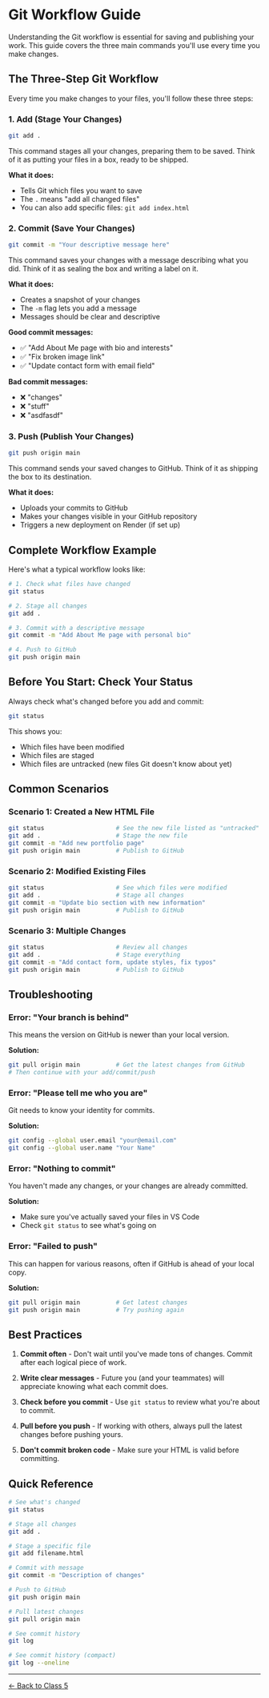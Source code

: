 # Git Workflow Guide

Understanding the Git workflow is essential for saving and publishing your work. This guide covers the three main commands you'll use every time you make changes.

## The Three-Step Git Workflow

Every time you make changes to your files, you'll follow these three steps:

### 1. Add (Stage Your Changes)

```bash
git add .
```

This command stages all your changes, preparing them to be saved. Think of it as putting your files in a box, ready to be shipped.

**What it does:**
- Tells Git which files you want to save
- The `.` means "add all changed files"
- You can also add specific files: `git add index.html`

### 2. Commit (Save Your Changes)

```bash
git commit -m "Your descriptive message here"
```

This command saves your changes with a message describing what you did. Think of it as sealing the box and writing a label on it.

**What it does:**
- Creates a snapshot of your changes
- The `-m` flag lets you add a message
- Messages should be clear and descriptive

**Good commit messages:**
- ✅ "Add About Me page with bio and interests"
- ✅ "Fix broken image link"
- ✅ "Update contact form with email field"

**Bad commit messages:**
- ❌ "changes"
- ❌ "stuff"
- ❌ "asdfasdf"

### 3. Push (Publish Your Changes)

```bash
git push origin main
```

This command sends your saved changes to GitHub. Think of it as shipping the box to its destination.

**What it does:**
- Uploads your commits to GitHub
- Makes your changes visible in your GitHub repository
- Triggers a new deployment on Render (if set up)

## Complete Workflow Example

Here's what a typical workflow looks like:

```bash
# 1. Check what files have changed
git status

# 2. Stage all changes
git add .

# 3. Commit with a descriptive message
git commit -m "Add About Me page with personal bio"

# 4. Push to GitHub
git push origin main
```

## Before You Start: Check Your Status

Always check what's changed before you add and commit:

```bash
git status
```

This shows you:
- Which files have been modified
- Which files are staged
- Which files are untracked (new files Git doesn't know about yet)

## Common Scenarios

### Scenario 1: Created a New HTML File

```bash
git status                    # See the new file listed as "untracked"
git add .                     # Stage the new file
git commit -m "Add new portfolio page"
git push origin main          # Publish to GitHub
```

### Scenario 2: Modified Existing Files

```bash
git status                    # See which files were modified
git add .                     # Stage all changes
git commit -m "Update bio section with new information"
git push origin main          # Publish to GitHub
```

### Scenario 3: Multiple Changes

```bash
git status                    # Review all changes
git add .                     # Stage everything
git commit -m "Add contact form, update styles, fix typos"
git push origin main          # Publish to GitHub
```

## Troubleshooting

### Error: "Your branch is behind"

This means the version on GitHub is newer than your local version.

**Solution:**
```bash
git pull origin main          # Get the latest changes from GitHub
# Then continue with your add/commit/push
```

### Error: "Please tell me who you are"

Git needs to know your identity for commits.

**Solution:**
```bash
git config --global user.email "your@email.com"
git config --global user.name "Your Name"
```

### Error: "Nothing to commit"

You haven't made any changes, or your changes are already committed.

**Solution:**
- Make sure you've actually saved your files in VS Code
- Check `git status` to see what's going on

### Error: "Failed to push"

This can happen for various reasons, often if GitHub is ahead of your local copy.

**Solution:**
```bash
git pull origin main          # Get latest changes
git push origin main          # Try pushing again
```

## Best Practices

1. **Commit often** - Don't wait until you've made tons of changes. Commit after each logical piece of work.

2. **Write clear messages** - Future you (and your teammates) will appreciate knowing what each commit does.

3. **Check before you commit** - Use `git status` to review what you're about to commit.

4. **Pull before you push** - If working with others, always pull the latest changes before pushing yours.

5. **Don't commit broken code** - Make sure your HTML is valid before committing.

## Quick Reference

```bash
# See what's changed
git status

# Stage all changes
git add .

# Stage a specific file
git add filename.html

# Commit with message
git commit -m "Description of changes"

# Push to GitHub
git push origin main

# Pull latest changes
git pull origin main

# See commit history
git log

# See commit history (compact)
git log --oneline
```

---

[← Back to Class 5](./)
